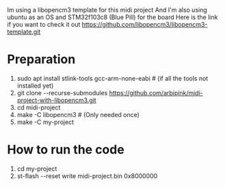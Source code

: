 Im using a libopencm3 template for this midi project
And I'm also using ubuntu as an OS and STM32f103c8 (Blue Pill) for the board
Here is the link if you want to check it out
https://github.com/libopencm3/libopencm3-template.git

# Preparation
 1. sudo apt install stlink-tools gcc-arm-none-eabi # (if all the tools not installed yet)
 2. git clone --recurse-submodules https://github.com/arbipink/midi-project-with-libopencm3.git
 3. cd midi-project
 4. make -C libopencm3 # (Only needed once)
 5. make -C my-project

# How to run the code
 1. cd my-project
 2. st-flash --reset write midi-project.bin 0x8000000
